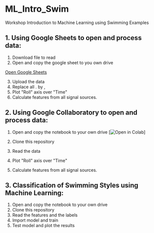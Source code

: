 # ML_Intro_Swim
Workshop Introduction to Machine Learning using Swimming Examples 

## 1. Using Google Sheets to open and process data:

1. Download file to read
2. Open and copy the google sheet to you own drive

[Open Google Sheets](https://docs.google.com/spreadsheets/d/1yIz6kJ5t19BigsNlHxu8BjBJWgoee4vm-rpZInNG0gE/edit?usp=sharing])

3. Upload the data
4. Replace all . by , 
5. Plot "Roll" axis over "Time"
6. Calculate features from all signal sources.

## 2. Using Google Collaboratory to open and process data:

1. Open and copy the notebook to your own drive
[![Open in Colab](https://colab.research.google.com/drive/1I1_dQ8sF3dFk3nE05YFVgCND_q-7l04u?usp=sharing)]

3. Clone this repository
4. Read the data
5. Plot "Roll" axis over "Time"
6. Calculate features from all signal sources.

## 3. Classification of Swimming Styles using Machine Learning:

1. Open and copy the notebook to your own drive
2. Clone this repository
3. Read the features and the labels
4. Import model and train
5. Test model and plot the results
